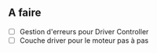 ## A faire
- [ ] Gestion d'erreurs pour Driver Controller
- [ ] Couche driver pour le moteur pas à pas